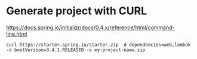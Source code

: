# Generate project with CURL

https://docs.spring.io/initializr/docs/0.4.x/reference/html/command-line.html

```
curl https://starter.spring.io/starter.zip -d dependencies=web,lombok -d bootVersion=3.4.1.RELEASED -o my-project-name.zip
```

